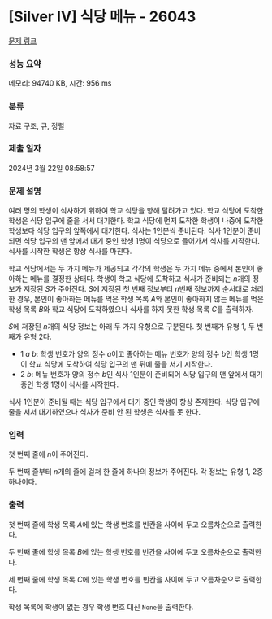 # [Silver IV] 식당 메뉴 - 26043 

[문제 링크](https://www.acmicpc.net/problem/26043) 

### 성능 요약

메모리: 94740 KB, 시간: 956 ms

### 분류

자료 구조, 큐, 정렬

### 제출 일자

2024년 3월 22일 08:58:57

### 문제 설명

<p>여러 명의 학생이 식사하기 위하여 학교 식당을 향해 달려가고 있다. 학교 식당에 도착한 학생은 식당 입구에 줄을 서서 대기한다. 학교 식당에 먼저 도착한 학생이 나중에 도착한 학생보다 식당 입구의 앞쪽에서 대기한다. 식사는 1인분씩 준비된다. 식사 1인분이 준비되면 식당 입구의 맨 앞에서 대기 중인 학생 1명이 식당으로 들어가서 식사를 시작한다. 식사를 시작한 학생은 항상 식사를 마친다.</p>

<p>학교 식당에서는 두 가지 메뉴가 제공되고 각각의 학생은 두 가지 메뉴 중에서 본인이 좋아하는 메뉴를 결정한 상태다. 학생이 학교 식당에 도착하고 식사가 준비되는 <em>n</em>개의 정보가 저장된 <em>S</em>가 주어진다. <em>S</em>에 저장된 첫 번째 정보부터 <em>n</em>번째 정보까지 순서대로 처리한 경우, 본인이 좋아하는 메뉴를 먹은 학생 목록 <em>A</em>와 본인이 좋아하지 않는 메뉴를 먹은 학생 목록 <em>B</em>와 학교 식당에 도착하였으나 식사를 하지 못한 학생 목록 <em>C</em>를 출력하자.</p>

<p><em>S</em>에 저장된 <em>n</em>개의 식당 정보는 아래 두 가지 유형으로 구분된다. 첫 번째가 유형 1, 두 번째가 유형 2다.</p>

<ul>
	<li>1 <em>a</em> <em>b</em>: 학생 번호가 양의 정수 <em>a</em>이고 좋아하는 메뉴 번호가 양의 정수 <em>b</em>인 학생 1명이 학교 식당에 도착하여 식당 입구의 맨 뒤에 줄을 서기 시작한다.</li>
	<li>2 <em>b</em>: 메뉴 번호가 양의 정수 <em>b</em>인 식사 1인분이 준비되어 식당 입구의 맨 앞에서 대기 중인 학생 1명이 식사를 시작한다.</li>
</ul>

<p>식사 1인분이 준비될 때는 식당 입구에서 대기 중인 학생이 항상 존재한다. 식당 입구에 줄을 서서 대기하였으나 식사가 준비 안 된 학생은 식사를 못 한다.</p>

### 입력 

 <p>첫 번째 줄에 <em>n</em>이 주어진다.</p>

<p>두 번째 줄부터 <em>n</em>개의 줄에 걸쳐 한 줄에 하나의 정보가 주어진다. 각 정보는 유형 1, 2중 하나이다.</p>

### 출력 

 <p>첫 번째 줄에 학생 목록 <em>A</em>에 있는 학생 번호를 빈칸을 사이에 두고 오름차순으로 출력한다.</p>

<p>두 번째 줄에 학생 목록 <em>B</em>에 있는 학생 번호를 빈칸을 사이에 두고 오름차순으로 출력한다.</p>

<p>세 번째 줄에 학생 목록 <em>C</em>에 있는 학생 번호를 빈칸을 사이에 두고 오름차순으로 출력한다.</p>

<p>학생 목록에 학생이 없는 경우 학생 번호 대신 <code>None</code>을 출력한다.</p>

